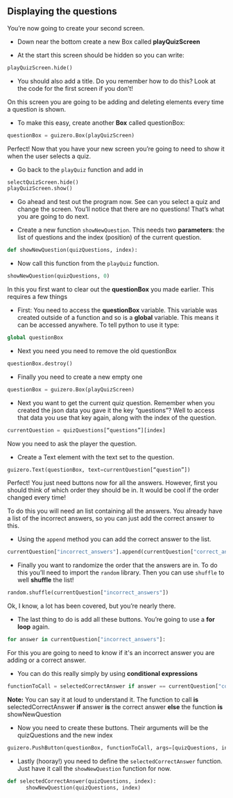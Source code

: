 ## Displaying the questions

You’re now going to create your second screen. 

+ Down near the bottom create a new Box called **playQuizScreen**

+ At the start this screen should be hidden so you can write:

```python
playQuizScreen.hide()
```

+ You should also add a title. Do you remember how to do this? Look at the code for the first screen if you don’t!

On this screen you are going to be adding and deleting elements every time a question is shown.

+ To make this easy, create another **Box** called questionBox:

```python
questionBox = guizero.Box(playQuizScreen)
```

Perfect! Now that you have your new screen you’re going to need to show it when the user selects a quiz.

+ Go back to the `playQuiz` function and add in

```python
selectQuizScreen.hide()
playQuizScreen.show()
```

+ Go ahead and test out the program now. See can you select a quiz and change the screen. You’ll notice that there are no questions! That’s what you are going to do next.

+ Create a new function `showNewQuestion`. This needs two **parameters**: the list of questions and the index (position) of the current question.

```python
def showNewQuestion(quizQuestions, index):
```

+ Now call this function from the `playQuiz` function.

```python
showNewQuestion(quizQuestions, 0)
```

In this you first want to clear out the **questionBox** you made earlier. This requires a few things
  * First: You need to access the **questionBox** variable. This variable was created outside of a function and so is a **global** variable. This means it can be accessed anywhere. To tell python to use it type:
  ```python
  global questionBox
  ```
  * Next you need you need to remove the old questionBox
  ```python
  questionBox.destroy()
  ```
  * Finally you need to create a new empty one
  ```python
  questionBox = guizero.Box(playQuizScreen)
  ```

+ Next you want to get the current quiz question. Remember when you created the json data you gave it the key “questions”? Well to access that data you use that key again, along with the index of the question.
```python
currentQuestion = quizQuestions[“questions”][index]
```

Now you need to ask the player the question. 

+ Create a Text element with the text set to the question.

```python
guizero.Text(questionBox, text=currentQuestion[“question”])
```

Perfect! You just need buttons now for all the answers. However, first you should think of which order they should be in. It would be cool if the order changed every time!

To do this you will need an list containing all the answers. You already have a list of the incorrect answers, so you can just add the correct answer to this.

+ Using the `append` method you can add the correct answer to the list.

```python
currentQuestion["incorrect_answers"].append(currentQuestion["correct_answer"])
```

+ Finally you want to randomize the order that the answers are in. To do this you’ll need to import the `random` library. Then you can use `shuffle` to well **shuffle** the list!

```python
random.shuffle(currentQuestion["incorrect_answers"])
```

Ok, I know, a lot has been covered, but you’re nearly there. 

+ The last thing to do is add all these buttons. You’re going to use a **for loop** again.

```python
for answer in currentQuestion["incorrect_answers"]:
```

For this you are going to need to know if it's an incorrect answer you are adding or a correct answer. 

+ You can do this really simply by using **conditional expressions**
```python
functionToCall = selectedCorrectAnswer if answer == currentQuestion["correct_answer"] else showNewQuestion
```

  **Note:** You can say it at loud to understand it. The function to call **is** selectedCorrectAnswer **if** answer **is** the correct answer **else** the function **is** showNewQuestion

+ Now you need to create these buttons. Their arguments will be the quizQuestions and the new index

```python
guizero.PushButton(questionBox, functionToCall, args=[quizQuestions, index + 1], text=answer)
```

+ Lastly (hooray!) you need to define the `selectedCorrectAnswer` function. Just have it call the `showNewQuestion` function for now.

```python
def selectedCorrectAnswer(quizQuestions, index):
      showNewQuestion(quizQuestions, index)
```
